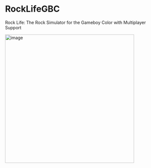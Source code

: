 # RockLifeGBC
 Rock Life: The Rock Simulator for the Gameboy Color with Multiplayer Support
 
<img width="422" alt="image" src="https://github.com/user-attachments/assets/91e3cfbf-cb47-45bf-892d-e920248100ae" />


